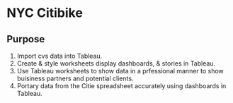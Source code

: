 # NYC Citibike

## Purpose
 1. Import cvs data into Tableau. 
 2. Create & style worksheets display dashboards, & stories in Tableau.
 3. Use Tableau worksheets to show data in a prfessional manner to show buisiness partners and potential clients.
 4. Portary data from the Citie spreadsheet accurately using dashboards in Tableau.
 
